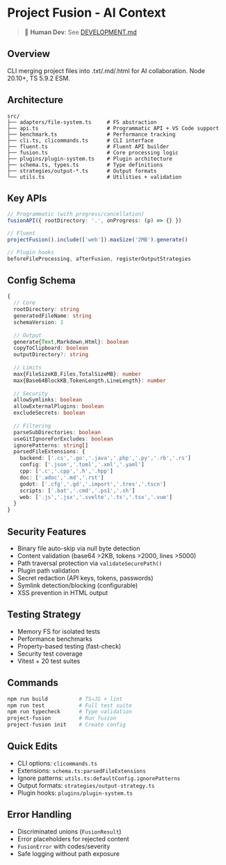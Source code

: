 # Project Fusion - AI Context

> 📖 **Human Dev**: See [DEVELOPMENT.md](./DEVELOPMENT.md)

## Overview
CLI merging project files into .txt/.md/.html for AI collaboration. Node 20.10+, TS 5.9.2 ESM.

## Architecture
```
src/
├── adapters/file-system.ts     # FS abstraction
├── api.ts                      # Programmatic API + VS Code support
├── benchmark.ts                # Performance tracking
├── cli.ts, clicommands.ts      # CLI interface
├── fluent.ts                   # Fluent API builder
├── fusion.ts                   # Core processing logic
├── plugins/plugin-system.ts    # Plugin architecture
├── schema.ts, types.ts         # Type definitions
├── strategies/output-*.ts      # Output formats
└── utils.ts                    # Utilities + validation
```

## Key APIs
```typescript
// Programmatic (with progress/cancellation)
fusionAPI({ rootDirectory: '.', onProgress: (p) => {} })

// Fluent
projectFusion().include(['web']).maxSize('2MB').generate()

// Plugin hooks
beforeFileProcessing, afterFusion, registerOutputStrategies
```

## Config Schema
```typescript
{
  // Core
  rootDirectory: string
  generatedFileName: string  
  schemaVersion: 1
  
  // Output
  generate{Text,Markdown,Html}: boolean
  copyToClipboard: boolean
  outputDirectory?: string
  
  // Limits
  max{FileSizeKB,Files,TotalSizeMB}: number
  max{Base64BlockKB,TokenLength,LineLength}: number
  
  // Security
  allowSymlinks: boolean
  allowExternalPlugins: boolean
  excludeSecrets: boolean
  
  // Filtering
  parseSubDirectories: boolean
  useGitIgnoreForExcludes: boolean
  ignorePatterns: string[]
  parsedFileExtensions: {
    backend: ['.cs','.go','.java','.php','.py','.rb','.rs']
    config: ['.json','.toml','.xml','.yaml']
    cpp: ['.c','.cpp','.h','.hpp']
    doc: ['.adoc','.md','.rst']
    godot: ['.cfg','.gd','.import','.tres','.tscn']
    scripts: ['.bat','.cmd','.ps1','.sh']
    web: ['.js','.jsx','.svelte','.ts','.tsx','.vue']
  }
}
```

## Security Features
- Binary file auto-skip via null byte detection
- Content validation (base64 >2KB, tokens >2000, lines >5000)
- Path traversal protection via `validateSecurePath()`
- Plugin path validation
- Secret redaction (API keys, tokens, passwords)
- Symlink detection/blocking (configurable)
- XSS prevention in HTML output

## Testing Strategy
- Memory FS for isolated tests
- Performance benchmarks
- Property-based testing (fast-check)
- Security test coverage
- Vitest + 20 test suites

## Commands
```bash
npm run build          # TS→JS + lint
npm run test           # Full test suite
npm run typecheck      # Type validation
project-fusion         # Run fusion
project-fusion init    # Create config
```

## Quick Edits
- CLI options: `clicommands.ts`
- Extensions: `schema.ts:parsedFileExtensions`
- Ignore patterns: `utils.ts:defaultConfig.ignorePatterns`
- Output formats: `strategies/output-strategy.ts`
- Plugin hooks: `plugins/plugin-system.ts`

## Error Handling
- Discriminated unions (`FusionResult`)
- Error placeholders for rejected content
- `FusionError` with codes/severity
- Safe logging without path exposure